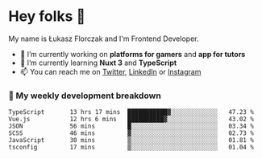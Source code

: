 # Hey folks 👋

My name is Łukasz Florczak and I'm Frontend Developer. 

- 🔭 I’m currently working on **platforms for gamers** and **app for tutors**
- 🌱 I’m currently learning **Nuxt 3** and **TypeScript**
- 📫 You can reach me on [Twitter](https://twitter.com/lukaszflorczak), [LinkedIn](https://pl.linkedin.com/in/lukasz-florczak) or [Instagram](https://instagram.com/lukaszflorczak)


### 🧮 My weekly development breakdown

<!--START_SECTION:waka-->

```text
TypeScript       13 hrs 17 mins  ███████████▓░░░░░░░░░░░░░   47.23 %
Vue.js           12 hrs 6 mins   ██████████▓░░░░░░░░░░░░░░   43.02 %
JSON             56 mins         █░░░░░░░░░░░░░░░░░░░░░░░░   03.34 %
SCSS             46 mins         ▓░░░░░░░░░░░░░░░░░░░░░░░░   02.73 %
JavaScript       30 mins         ▒░░░░░░░░░░░░░░░░░░░░░░░░   01.81 %
tsconfig         17 mins         ▒░░░░░░░░░░░░░░░░░░░░░░░░   01.04 %
```

<!--END_SECTION:waka-->

<!--
**lukaszflorczak/lukaszflorczak** is a ✨ _special_ ✨ repository because its `README.md` (this file) appears on your GitHub profile.

Here are some ideas to get you started:

- 🔭 I’m currently working on ...
- 🌱 I’m currently learning ...
- 👯 I’m looking to collaborate on ...
- 🤔 I’m looking for help with ...
- 💬 Ask me about ...
- 📫 How to reach me: ...
- 😄 Pronouns: ...
- ⚡ Fun fact: ...
-->
